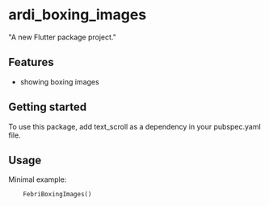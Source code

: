 # ardi_boxing_images

"A new Flutter package project."

## Features

 - showing boxing images


## Getting started

To use this package, add text_scroll as a dependency in your pubspec.yaml file.

## Usage

Minimal example:

```dart
    FebriBoxingImages()
```

